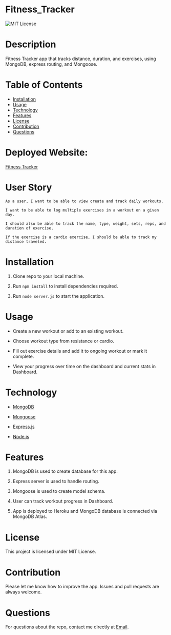 # Fitness_Tracker

![MIT License](https://img.shields.io/badge/license-MIT-green)

# Description

Fitness Tracker app that tracks distance, duration, and exercises, using MongoDB, express routing, and Mongoose.

# Table of Contents

- [Installation](#installation)
- [Usage](#usage)
- [Technology](#technology)
- [Features](#features)
- [License](#license)
- [Contribution](#contribution)
- [Questions](#questions)

# Deployed Website:

[Fitness Tracker]()

# User Story

```
As a user, I want to be able to view create and track daily workouts.

I want to be able to log multiple exercises in a workout on a given day.

I should also be able to track the name, type, weight, sets, reps, and duration of exercise.

If the exercise is a cardio exercise, I should be able to track my distance traveled.
```

# Installation

1. Clone repo to your local machine.

2. Run `npm install` to install dependencies required.

3. Run `node server.js` to start the application.

# Usage

- Create a new workout or add to an existing workout.

- Choose workout type from resistance or cardio.

- Fill out exercise details and add it to ongoing workout or mark it complete.

- View your progress over time on the dashboard and current stats in Dashboard.

# Technology

- [MongoDB](https://www.mongodb.com/)

- [Mongoose](https://mongoosejs.com/)

- [Express.js](https://expressjs.com/)

- [Node.js](https://nodejs.org/en/)

# Features

1. MongoDB is used to create database for this app.

2. Express server is used to handle routing.

3. Mongoose is used to create model schema.

4. User can track workout progress in Dashboard.

5. App is deployed to Heroku and MongoDB database is connected via MongoDB Atlas.

# License

This project is licensed under MIT License.

# Contribution

Please let me know how to improve the app. Issues and pull requests are always welcome.

# Questions

For questions about the repo,
contact me directly at [Email](bernal1307@gmail.com).
